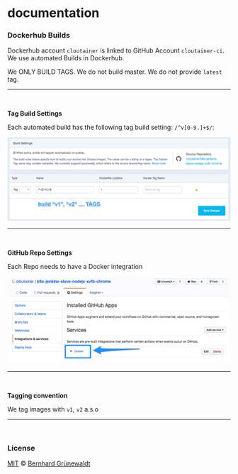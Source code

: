 # documentation


### Dockerhub Builds

Dockerhub account `cloutainer` is linked to GitHub Account `cloutainer-ci`.
We use automated Builds in Dockerhub.

We ONLY BUILD TAGS. We do not build master. We do not provide `latest` tag.

-----
&nbsp;


**Tag Build Settings**

Each automated build has the following tag build setting: `/^v[0-9.]+$/`:

![](./doc/build-tags.png)

-----
&nbsp;


**GitHub Repo Settings**

Each Repo needs to have a Docker integration

![](./doc/docker-integration.png)

-----
&nbsp;

**Tagging convention**

We tag images with `v1`, `v2` a.s.o


-----
&nbsp;

### License

[MIT](https://github.com/cloutainer/k8s-jenkins-slave-nodejs-xvfb-chrome/blob/master/LICENSE) © [Bernhard Grünewaldt](https://github.com/clouless)
